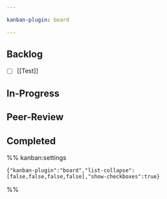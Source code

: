 ```yaml
---

kanban-plugin: board

---
```


## Backlog

- [ ] [[Test]]


## In-Progress



## Peer-Review



## Completed





%% kanban:settings
```
{"kanban-plugin":"board","list-collapse":[false,false,false,false],"show-checkboxes":true}
```
%%